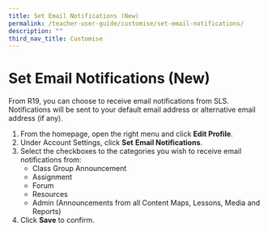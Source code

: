 ```yaml
---
title: Set Email Notifications (New)
permalink: /teacher-user-guide/customise/set-email-notifications/
description: ""
third_nav_title: Customise
---
```

<h1 id="set-email-notifications-new-">Set Email Notifications (New)</h1>
<p>From R19, you can choose to receive email notifications from SLS. Notifications will be sent to your default email address or alternative email address (if any).</p>
<ol>
<li>From the homepage, open the right menu and click <strong>Edit Profile</strong>.</li>
<li>Under Account Settings, click <strong>Set</strong> <strong>Email Notifications</strong>.</li>
<li>Select the checkboxes to the categories you wish to receive email notifications from:<ul>
<li>Class Group Announcement</li>
<li>Assignment</li>
<li>Forum</li>
<li>Resources</li>
<li>Admin (Announcements from all Content Maps, Lessons, Media and Reports)</li>
</ul>
</li>
<li>Click <strong>Save</strong> to confirm.</li>
</ol>